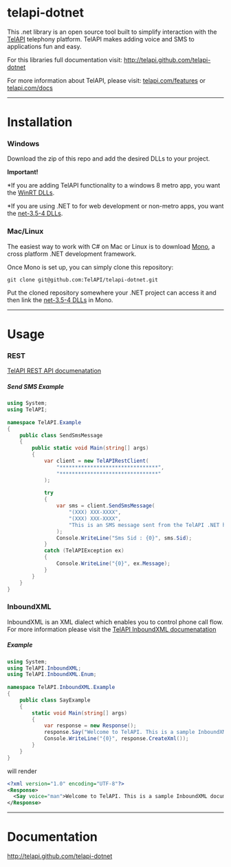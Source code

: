 telapi-dotnet
==========

This .net library is an open source tool built to simplify interaction with the [TelAPI](http://telapi.com) telephony platform. TelAPI makes adding voice and SMS to applications fun and easy.

For this libraries full documentation visit: http://telapi.github.com/telapi-dotnet

For more information about TelAPI, please visit:  [telapi.com/features](http://www.telapi.com/features) or [telapi.com/docs](http://www.telapi.com/docs)

---

Installation
============

### Windows

Download the zip of this repo and add the desired DLLs to your project.

**Important!**

*If you are adding TelAPI functionality to a windows 8 metro app, you want the [WinRT DLLs](https://github.com/TelAPI/telapi-dotnet/tree/master/dll/WinRT).

*If you are using .NET to for web development or non-metro apps, you want the [net-3.5-4 DLLs](https://github.com/TelAPI/telapi-dotnet/tree/master/dll/net-3.5-4).

### Mac/Linux

The easiest way to work with C# on Mac or Linux is to download [Mono](http://mono-project.com/Main_Page), a cross platform .NET development framework.

Once Mono is set up, you can simply clone this repository:

`git clone git@github.com:TelAPI/telapi-dotnet.git`

Put the cloned repository somewhere your .NET project can access it and then link the [net-3.5-4 DLLs](https://github.com/TelAPI/telapi-dotnet/tree/master/dll/net-3.5-4) in Mono.

---

Usage
======

### REST

[TelAPI REST API documenatation](http://www.telapi.com/docs/api/rest/) 

##### Send SMS Example

```csharp
using System;
using TelAPI;
 
namespace TelAPI.Example
{
    public class SendSmsMessage
    {
        public static void Main(string[] args)
        {
            var client = new TelAPIRestClient(
                "********************************", 
                "********************************"
            );
 
            try
            {
                var sms = client.SendSmsMessage(
                    "(XXX) XXX-XXXX",
                    "(XXX) XXX-XXXX",
                    "This is an SMS message sent from the TelAPI .NET helper! Easy as 1, 2, 3!",
                );
                Console.WriteLine("Sms Sid : {0}", sms.Sid);
            }
            catch (TelAPIException ex)
            {
                Console.WriteLine("{0}", ex.Message);
            }
        }
    }
}
```

### InboundXML

InboundXML is an XML dialect which enables you to control phone call flow. For more information please visit the [TelAPI InboundXML documenatation](http://www.telapi.com/docs/api/inboundxml/)

##### <Say> Example

```csharp
using System;
using TelAPI.InboundXML;
using TelAPI.InboundXML.Enum;
 
namespace TelAPI.InboundXML.Example
{
    public class SayExample
    {
        static void Main(string[] args)
        {
            var response = new Response();
            response.Say("Welcome to TelAPI. This is a sample InboundXML document.", Voice.man, null); 
            Console.WriteLine("{0}", response.CreateXml());
        }
    }
}  
```

will render

```xml
<?xml version="1.0" encoding="UTF-8"?>
<Response>
  <Say voice="man">Welcome to TelAPI. This is a sample InboundXML document.</Say>
</Response>
```
---

Documentation
=============
http://telapi.github.com/telapi-dotnet

